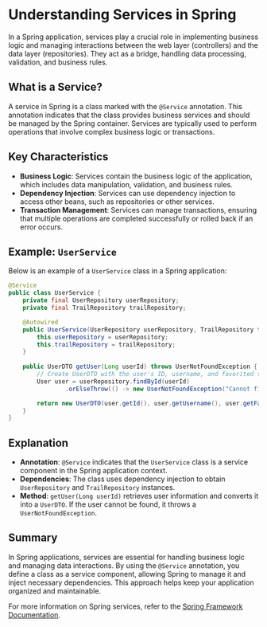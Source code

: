 # Understanding Services in Spring

In a Spring application, services play a crucial role in implementing business logic and managing interactions between the web layer (controllers) and the data layer (repositories). They act as a bridge, handling data processing, validation, and business rules.

## What is a Service?

A service in Spring is a class marked with the `@Service` annotation. This annotation indicates that the class provides business services and should be managed by the Spring container. Services are typically used to perform operations that involve complex business logic or transactions.

## Key Characteristics

- **Business Logic**: Services contain the business logic of the application, which includes data manipulation, validation, and business rules.
- **Dependency Injection**: Services can use dependency injection to access other beans, such as repositories or other services.
- **Transaction Management**: Services can manage transactions, ensuring that multiple operations are completed successfully or rolled back if an error occurs.

## Example: `UserService`

Below is an example of a `UserService` class in a Spring application:

```java
@Service
public class UserService {
    private final UserRepository userRepository;
    private final TrailRepository trailRepository;

    @Autowired
    public UserService(UserRepository userRepository, TrailRepository trailRepository) {
        this.userRepository = userRepository;
        this.trailRepository = trailRepository;
    }
    
    public UserDTO getUser(Long userId) throws UserNotFoundException {
        // Create UserDTO with the user's ID, username, and favorited trails
        User user = userRepository.findById(userId)
                .orElseThrow(() -> new UserNotFoundException("Cannot find user with this ID"));

        return new UserDTO(user.getId(), user.getUsername(), user.getFavoritedTrails());
    }
}
```

## Explanation

- **Annotation**: `@Service` indicates that the `UserService` class is a service component in the Spring application context.
- **Dependencies**: The class uses dependency injection to obtain `UserRepository` and `TrailRepository` instances.
- **Method**: `getUser(Long userId)` retrieves user information and converts it into a `UserDTO`. If the user cannot be found, it throws a `UserNotFoundException`.

## Summary

In Spring applications, services are essential for handling business logic and managing data interactions. By using the `@Service` annotation, you define a class as a service component, allowing Spring to manage it and inject necessary dependencies. This approach helps keep your application organized and maintainable.

For more information on Spring services, refer to the [Spring Framework Documentation](https://docs.spring.io/spring-framework/docs/current/reference/html/core.html#beans).